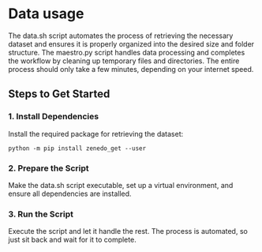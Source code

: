 # Data usage

The data.sh script automates the process of retrieving the necessary dataset and ensures it is properly organized into the desired size and folder structure. The maestro.py script handles data processing and completes the workflow by cleaning up temporary files and directories. The entire process should only take a few minutes, depending on your internet speed.


## Steps to Get Started

### 1. Install Dependencies

Install the required package for retrieving the dataset:

```
python -m pip install zenedo_get --user
```

### 2. Prepare the Script
Make the data.sh script executable, set up a virtual environment, and ensure all dependencies are installed.

### 3. Run the Script
Execute the script and let it handle the rest. The process is automated, so just sit back and wait for it to complete.
